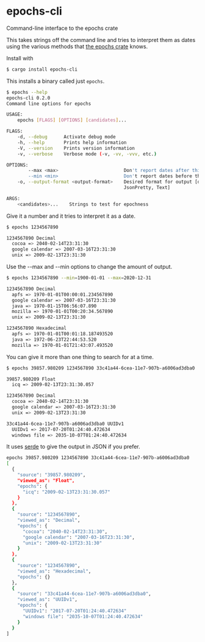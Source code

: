 # epochs-cli
Command-line interface to the epochs crate

This takes strings off the command line and tries to interpret them as
dates using the various methods that [the epochs
crate](https://crates.io/crates/epochs) knows.

Install with

```bash
$ cargo install epochs-cli
```

This installs a binary called just `epochs`.

```bash
$ epochs --help
epochs-cli 0.2.0
Command line options for epochs

USAGE:
    epochs [FLAGS] [OPTIONS] [candidates]...

FLAGS:
    -d, --debug      Activate debug mode
    -h, --help       Prints help information
    -V, --version    Prints version information
    -v, --verbose    Verbose mode (-v, -vv, -vvv, etc.)

OPTIONS:
        --max <max>                        Don't report dates after this [default: 2100-12-31]
        --min <min>                        Don't report dates before this [default: 2000-01-01]
    -o, --output-format <output-format>    Desired format for output [default: text]  [possible values: JSON,
                                           JsonPretty, Text]

ARGS:
    <candidates>...    Strings to test for epochness
```

Give it a number and it tries to interpret it as a date.

```bash
$ epochs 1234567890

1234567890 Decimal
  cocoa => 2040-02-14T23:31:30
  google calendar => 2007-03-16T23:31:30
  unix => 2009-02-13T23:31:30

```

Use the --max and --min options to change the amount of output.

```bash
$ epochs 1234567890 --min=1900-01-01 --max=2020-12-31

1234567890 Decimal
  apfs => 1970-01-01T00:00:01.234567890
  google calendar => 2007-03-16T23:31:30
  java => 1970-01-15T06:56:07.890
  mozilla => 1970-01-01T00:20:34.567890
  unix => 2009-02-13T23:31:30

1234567890 Hexadecimal
  apfs => 1970-01-01T00:01:18.187493520
  java => 1972-06-23T22:44:53.520
  mozilla => 1970-01-01T21:43:07.493520
```

You can give it more than one thing to search for at a time.

```bash
$ epochs 39857.980209 1234567890 33c41a44-6cea-11e7-907b-a6006ad3dba0 

39857.980209 Float
  icq => 2009-02-13T23:31:30.057

1234567890 Decimal
  cocoa => 2040-02-14T23:31:30
  google calendar => 2007-03-16T23:31:30
  unix => 2009-02-13T23:31:30

33c41a44-6cea-11e7-907b-a6006ad3dba0 UUIDv1
  UUIDv1 => 2017-07-20T01:24:40.472634
  windows file => 2035-10-07T01:24:40.472634
```

It uses [serde](https://crates.io/crates/serde) to give the output in
JSON if you prefer.

```bash
epochs 39857.980209 1234567890 33c41a44-6cea-11e7-907b-a6006ad3dba0
[
  {
    "source": "39857.980209",
    "viewed_as": "Float",
    "epochs": {
      "icq": "2009-02-13T23:31:30.057"
    }
  },
  {
    "source": "1234567890",
    "viewed_as": "Decimal",
    "epochs": {
      "cocoa": "2040-02-14T23:31:30",
      "google calendar": "2007-03-16T23:31:30",
      "unix": "2009-02-13T23:31:30"
    }
  },
  {
    "source": "1234567890",
    "viewed_as": "Hexadecimal",
    "epochs": {}
  },
  {
    "source": "33c41a44-6cea-11e7-907b-a6006ad3dba0",
    "viewed_as": "UUIDv1",
    "epochs": {
      "UUIDv1": "2017-07-20T01:24:40.472634"
      "windows file": "2035-10-07T01:24:40.472634"
    }
  }
]
```
